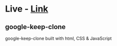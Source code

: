 # Live - [Link](https://imshaiksaif.github.io/google-keep-clone/)

## google-keep-clone
google-keep-clone built with html, CSS &amp; JavaScript

